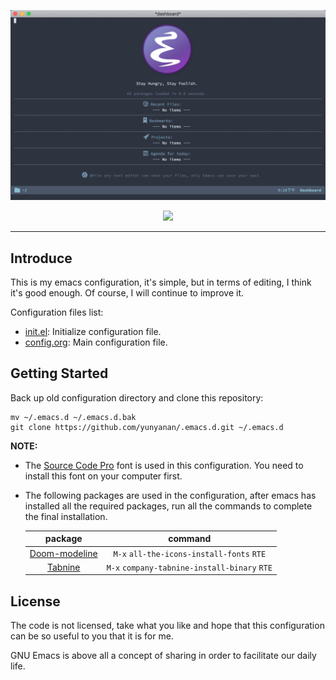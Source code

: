 <p align="center"><img src="assets/Screenshot.png"/></p>

<p align="center">
	<a href="https://www.gnu.org/software/emacs/"><img src="https://img.shields.io/badge/GNU%20Emacs-26.3-brightgreen"/></a>
</p>


---

## Introduce

This is my emacs configuration, it's simple, but in terms of editing, I think
it's good enough. Of course, I will continue to improve it.

Configuration files list:
* [init.el](https://github.com/yunyanan/.emacs.d/blob/master/init.el):
Initialize configuration file.
* [config.org](https://github.com/yunyanan/.emacs.d/blob/master/config.org):
Main configuration file.

## Getting Started

Back up old configuration directory and clone this repository:

``` shell
mv ~/.emacs.d ~/.emacs.d.bak
git clone https://github.com/yunyanan/.emacs.d.git ~/.emacs.d
```

**NOTE:**
+ The [Source Code Pro](https://github.com/adobe-fonts/source-code-pro/releases)
  font is used in this configuration. You need to install this font on your computer first.

+ The following packages are used in the configuration, after emacs has
  installed all the required packages, run all the commands to complete
  the final installation.

  |package                                                       |command                                       |
  |:------------------------------------------------------------:|:--------------------------------------------:|
  |[Doom-modeline](https://github.com/seagle0128/doom-modeline)  | `M-x` `all-the-icons-install-fonts` `RTE`    |
  |[Tabnine](https://github.com/TommyX12/company-tabnine)        | `M-x` `company-tabnine-install-binary` `RTE` | 

## License

The code is not licensed, take what you like and hope that this configuration
can be so useful to you that it is for me.

GNU Emacs is above all a concept of sharing in order to facilitate our daily life.
